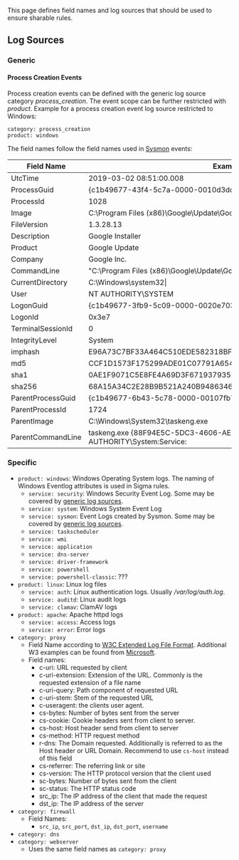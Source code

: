 This page defines field names and log sources that should be used to ensure sharable rules.

## Log Sources

### Generic

#### Process Creation Events

Process creation events can be defined with the generic log source category *process_creation*. The event scope can be further restricted with *product*. Example for a process creation event log source restricted to Windows:

```
category: process_creation
product: windows
```

The field names follow the field names used in [Sysmon](https://docs.microsoft.com/en-us/sysinternals/downloads/sysmon) events:

|Field Name|Example Value|Comment|
|-------|---|---|
|UtcTime|2019-03-02 08:51:00.008|(useless)|
|ProcessGuid|{c1b49677-43f4-5c7a-0000-0010d3dd8044}|(useless)|
|ProcessId|1028|   |
|Image|C:\Program Files (x86)\Google\Update\GoogleUpdate.exe|   |
|FileVersion|1.3.28.13|   |
|Description|Google Installer|   |
|Product|Google Update|   |
|Company|Google Inc.|   |
|CommandLine|"C:\Program Files (x86)\Google\Update\GoogleUpdate.exe" /ua /installsource scheduler|   |
|CurrentDirectory|C:\Windows\system32\|   |
|User|NT AUTHORITY\SYSTEM|   |
|LogonGuid|{c1b49677-3fb9-5c09-0000-0020e7030000}|(useless)|
|LogonId|0x3e7|   |
|TerminalSessionId|0|   |
|IntegrityLevel|System|   |
|imphash|E96A73C7BF33A464C510EDE582318BF2|   |
|md5|CCF1D1573F175299ADE01C07791A6541|   |
|sha1|0AE1F9071C5E8FE4A69D3F671937935D242D8A6C|   |
|sha256|68A15A34C2E28B9B521A240B948634617D72AD619E3950BC6DC769E60A0C3CF2|   |
|ParentProcessGuid|{c1b49677-6b43-5c78-0000-00107fb77544}|(useless)|
|ParentProcessId|1724|   |
|ParentImage|C:\Windows\System32\taskeng.exe|   |
|ParentCommandLine|taskeng.exe {88F94E5C-5DC3-4606-AEFA-BDCA976D6113} S-1-5-18:NT AUTHORITY\System:Service:|   |

### Specific

* `product: windows`: Windows Operating System logs. The naming of Windows Eventlog attributes is used in Sigma rules.
  * `service: security`: Windows Security Event Log. Some may be covered by [generic log sources](#generic).
  * `service: system`: Windows System Event Log
  * `service: sysmon`: Event Logs created by Sysmon. Some may be covered by [generic log sources](#generic).
  * `service: taskscheduler`
  * `service: wmi`
  * `service: application`
  * `service: dns-server`
  * `service: driver-framework`
  * `service: powershell`
  * `service: powershell-classic`: ???
* `product: linux`: Linux log files
  * `service: auth`: Linux authentication logs. Usually */var/log/auth.log*.
  * `service: auditd`: Linux audit logs
  * `service: clamav`: ClamAV logs
* `product: apache`: Apache httpd logs
  * `service: access`: Access logs
  * `service: error`: Error logs
* `category: proxy`
  * Field Name according to [W3C Extended Log File Format](https://www.w3.org/TR/WD-logfile.html). Additional W3 examples can be found from [Microsoft](https://docs.microsoft.com/en-us/windows/win32/http/w3c-logging). 
  * Field names:
    * c-uri: URL requested by client
    * c-uri-extension: Extension of the URL. Commonly is the requested extension of a file name
    * c-uri-query: Path component of requested URL
    * c-uri-stem: Stem of the requested URL
    * c-useragent: the clients user agent.
    * cs-bytes: Number of bytes sent from the server
    * cs-cookie: Cookie headers sent from client to server.
    * cs-host: Host header send from client to server
    * cs-method: HTTP request method
    * r-dns: The Domain requested. Additionally is referred to as the Host header or URL Domain. Recommend to use `cs-host` instead of this field
    * cs-referrer: The referring link or site
    * cs-version: The HTTP protocol version that the client used
    * sc-bytes: Number of bytes sent from the client
    * sc-status: The HTTP status code
    * src_ip: The IP address of the client that made the request
    * dst_ip: The IP address of the server
* `category: firewall`
  * Field Names:
    * `src_ip`, `src_port`, `dst_ip`, `dst_port`, `username`
* `category: dns`
* `category: webserver`
  * Uses the same field names as `category: proxy`